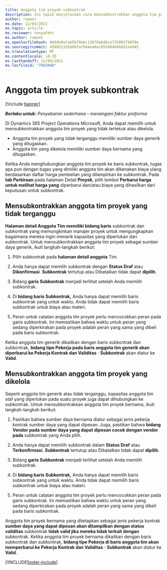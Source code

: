 ```yaml
---
title: Anggota tim proyek subkontrak
description: Ini topik menjelaskan cara mensubkontrakkan anggota tim proyek di Microsoft Dynamics 365 Project Operations.
author: rumant
ms.date: 12/03/2021
ms.topic: article
ms.reviewer: tonyafehr
ms.author: rumant
ms.openlocfilehash: 846de9afab5bf9ebc13670abd6ce735801796f0e
ms.sourcegitcommit: 45893132bd8bfaf944ee0ac855484684dd1ee945
ms.translationtype: MT
ms.contentlocale: id-ID
ms.lasthandoff: 12/09/2021
ms.locfileid: "7903040"
---
```

# <a name="subcontracting-project-team-members"></a>Anggota tim proyek subkontrak

[!include [banner](../../includes/dataverse-preview.md)]

_**Berlaku untuk:** Penyebaran sederhana - menangani faktur proforma_

Di Dynamics 365 Project Operations Microsoft, Anda dapat memilih untuk mensubkontrakkan anggota tim proyek yang tidak tertekuk atau dikelola.

- Anggota tim proyek yang tidak terganggu memiliki sumber daya generik yang ditugaskan.
- Anggota tim yang dikelola memiliki sumber daya bernama yang ditugaskan.

Ketika Anda menghubungkan anggota tim proyek ke baris subkontrak, tugas apa pun dengan tugas yang dimiliki anggota tim akan dikenakan biaya ulang berdasarkan daftar harga pembelian yang dilampirkan ke subkontrak.  Pada **tab Perkiraan** pada halaman Detail **Proyek**, pilih tombol **Perbarui harga untuk melihat harga yang** diperbarui dan/atau biaya yang dihasilkan dari keputusan untuk subkontrak. 

## <a name="subcontracting-an-unstaffed-project-team-member"></a>Mensubkontrakkan anggota tim proyek yang tidak terganggu
**Halaman detail Anggota Tim memiliki bidang baris** subkontrak dan subkontrak yang memungkinkan manajer proyek untuk mengungkapkan bagaimana mereka ingin menarik kapasitas yang diperlukan dari subkontrak. Untuk mensubkontrakkan anggota tim proyek sebagai sumber daya generik, ikuti langkah-langkah berikut:

1.  Pilih subkontrak pada **halaman detail anggota** Tim.

2.  Anda hanya dapat memilih subkontrak dengan **Status Draf** atau **Dikonfirmasi**. **Subkontrak** tertutup atau Dibatalkan tidak dapat **dipilih**. 

3.  Bidang **garis Subkontrak** menjadi terlihat setelah Anda memilih subkontrak.

4.  Di **bidang baris Subkontrak,** Anda hanya dapat memilih baris subkontrak yang untuk waktu. Anda tidak dapat memilih baris subkontrak untuk biaya atau materi.

5.  Peran untuk catatan anggota tim proyek perlu mencocokkan peran pada garis subkontrak. Ini memastikan bahwa waktu untuk peran yang sedang diperkirakan pada proyek adalah peran yang sama yang dibeli pada baris subkontrak. 

Ketika anggota tim generik dikaitkan dengan baris subkontrak dan subkontrak, **bidang tipe Pekerja pada baris anggota tim generik akan diperbarui ke Pekerja Kontrak dan Validitas** **·** **Subkontrak** akan diatur ke **Valid**.

## <a name="subcontracting-a-staffed-project-team-member"></a>Mensubkontrakkan anggota tim proyek yang dikelola
Seperti anggota tim generik atau tidak terganggu, kapasitas anggota tim staf yang diperlukan pada suatu proyek juga dapat dihubungkan ke subkontrak. Untuk mensubkontrakkan anggota tim proyek bernama, ikuti langkah-langkah berikut:

1.  Pastikan bahwa sumber daya bernama diatur sebagai jenis pekerja kontrak sumber daya yang dapat dipesan. Juga, pastikan bahwa **bidang Vendor pada sumber daya yang dapat dipesan cocok dengan vendor pada** subkontrak yang Anda pilih. 

2.  Anda hanya dapat memilih subkontrak dalam **Status Draf** atau **Terkonfirmasi.** **Subkontrak** tertutup atau Dibatalkan tidak dapat **dipilih**. 

3.  Bidang **garis Subkontrak** menjadi terlihat setelah Anda memilih subkontrak.

4.  Di **bidang baris Subkontrak,** Anda hanya dapat memilih baris subkontrak yang untuk waktu. Anda tidak dapat memilih baris subkontrak untuk biaya atau materi.

5.  Peran untuk catatan anggota tim proyek perlu mencocokkan peran pada garis subkontrak. Ini memastikan bahwa waktu untuk peran yang sedang diperkirakan pada proyek adalah peran yang sama yang dibeli pada baris subkontrak. 

Anggota tim proyek bernama yang ditetapkan sebagai jenis pekerja kontrak **sumber daya yang dapat dipesan akan ditampilkan dengan status validitas** subkontrak **tidak valid jika mereka tidak terkait dengan** subkontrak. Ketika anggota tim proyek bernama dikaitkan dengan baris subkontrak dan subkontrak, **bidang tipe Pekerja di baris anggota tim akan memperbarui ke Pekerja Kontrak dan Validitas** **·** **Subkontrak** akan diatur ke **Valid**.

[!INCLUDE[footer-include](../../includes/footer-banner.md)]
